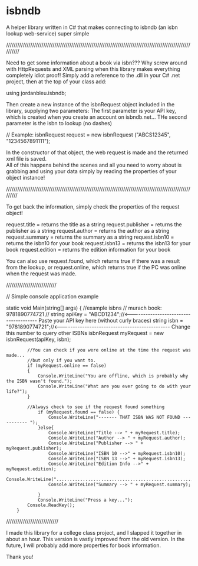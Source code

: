 # isbndb
A helper library written in C# that makes connecting to isbndb (an isbn lookup web-service) super simple


//////////////////////////////////////////////////////////////////////////////////////////////////////////

Need to get some information about a book via isbn???
Why screw around with HttpRequests and XML parsing when this library makes everything completely idiot 
proof!  Simply add a reference to the .dll in your C# .net project, then at the top of your class add:

using jordanbleu.isbndb;

Then create a new instance of the isbnRequest object included in the library, supplying two parameters:
The first parameter is your API key, which is created when you create an account on isbndb.net...
THe second parameter is the isbn to lookup (no dashes)

// Example:
isbnRequest request = new isbnRequest ("ABCS12345", "1234567891111");

In the constructor of that object, the web request is made and the returned xml file is saved.  
All of this happens behind the scenes and all you need to worry about is grabbing and using your data simply by
reading the properties of your object instance!

/////////////////////////////////////////////////////////////////////////////////////////////////////////

To get back the information, simply check the properties of the request object!

request.title = returns the title as a string
request.publisher = returns the publisher as a string
request.author = returns the author as a string 
request.summary = returns the summary as a string
request.isbn10 = returns the isbn10 for your book
request.isbn13 = returns the isbn13 for your book
request.edition = returns the edition information for your book


You can also use request.found, which returns true if there was a result from the lookup, 
or request.online, which returns true if the PC was online when the request was made.  

///////////////////////////

// Simple console application example

 static void Main(string[] args)
        {
            //example isbns
            // murach book: 9781890774721
            // 
            string apiKey = "ABCD1234";//<-------------------------------------- Paste your API key here (without curly  braces)
            string isbn = "9781890774721";//<---------------------------------------------- Change this number to query other ISBNs
            isbnRequest myRequest = new isbnRequest(apiKey, isbn);

            //You can check if you were online at the time the request was made...
            //but only if you want to.
            if (myRequest.online == false)
            {
                Console.WriteLine("You are offline, which is probably why the ISBN wasn't found.");
                Console.WriteLine("What are you ever going to do with your life?");
            }

            //Always check to see if the request found something
                if (myRequest.found == false) { 
                    Console.WriteLine("------- THAT ISBN WAS NOT FOUND ----------- "); 
                }else{
                    Console.WriteLine("Title --> " + myRequest.title);
                    Console.WriteLine("Author --> " + myRequest.author);
                    Console.WriteLine("Publisher --> " + myRequest.publisher);
                    Console.WriteLine("ISBN 10 -->" + myRequest.isbn10);
                    Console.WriteLine("ISBN 13 -->" + myRequest.isbn13);
                    Console.WriteLine("Edition Info -->" + myRequest.edition);
                    Console.WriteLine("..........................................................");
                    Console.WriteLine("Summary --> " + myRequest.summary);
                
                }
                Console.WriteLine("Press a key...");
            Console.ReadKey();
        }



////////////////////////////


 I made this library for a college class project, and I slapped it together in about an hour.  This
 version is vastly improved from the old version.  In the future, I will probably add more properties 
 for book information.
 
 
 
 
 Thank you!
